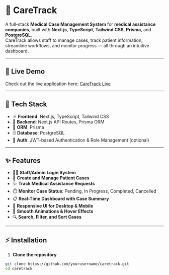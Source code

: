 # 🏥 CareTrack

A full-stack **Medical Case Management System** for **medical assistance companies**, built with **Next.js**, **TypeScript**, **Tailwind CSS**, **Prisma**, and **PostgreSQL**.  
CareTrack allows staff to manage cases, track patient information, streamline workflows, and monitor progress — all through an intuitive dashboard.

---

## 🔗 Live Demo

Check out the live application here: [CareTrack Live](https://caretrack-using-next-js-tailwind-cs-one.vercel.app/)

---

## 🔧 Tech Stack

- ⚛️ **Frontend**: Next.js, TypeScript, Tailwind CSS  
- 🚀 **Backend**: Next.js API Routes, Prisma ORM  
- 🧩 **ORM**: Prisma  
- 🗄️ **Database**: PostgreSQL  
- 🔐 **Auth**: JWT-based Authentication & Role Management (optional)

---

## ✨ Features

- 🧑‍⚕️ **Staff/Admin Login System**  
- 📝 **Create and Manage Patient Cases**  
- 🩺 **Track Medical Assistance Requests**  
- ⏱️ **Monitor Case Status**: Pending, In Progress, Completed, Cancelled  
- 📋 **Real-Time Dashboard with Case Summary**  
- 📱 **Responsive UI for Desktop & Mobile**  
- 🎨 **Smooth Animations & Hover Effects**  
- 🔍 **Search, Filter, and Sort Cases**

---

## ⚡ Installation

1. **Clone the repository**  

```bash
git clone https://github.com/yourusername/caretrack.git
cd caretrack
